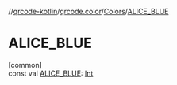 //[qrcode-kotlin](../../../index.md)/[qrcode.color](../index.md)/[Colors](index.md)/[ALICE_BLUE](-a-l-i-c-e_-b-l-u-e.md)

# ALICE_BLUE

[common]\
const val [ALICE_BLUE](-a-l-i-c-e_-b-l-u-e.md): [Int](https://kotlinlang.org/api/latest/jvm/stdlib/kotlin/-int/index.html)
